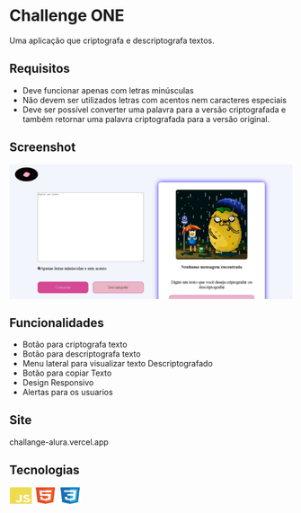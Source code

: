 
# Challenge ONE

Uma aplicação que criptografa e descriptografa textos.

## Requisitos
- Deve funcionar apenas com letras minúsculas
- Não devem ser utilizados letras com acentos nem caracteres especiais
- Deve ser possível converter uma palavra para a versão criptografada e também retornar uma palavra criptografada para a versão original.

## Screenshot

<img align= "center" alt="gabs-projeto" src="img/imagem_projeto_alura.jpeg">

## Funcionalidades

- Botão para criptografa texto
- Botão para descriptografa texto
- Menu lateral para visualizar texto Descriptografado
- Botão para copiar Texto
- Design Responsivo
- Alertas para os usuarios

## Site

challange-alura.vercel.app

## Tecnologias
<div style="display: inline_block">
  <img align="center" alt="gabs-Js" height="30" width="40" src="https://raw.githubusercontent.com/devicons/devicon/master/icons/javascript/javascript-plain.svg">
  <img align="center" alt="gabs-HTML" height="30" width="40" src="https://raw.githubusercontent.com/devicons/devicon/master/icons/html5/html5-original.svg">
  <img align="center" alt="gabs-CSS" height="30" width="40" src="https://raw.githubusercontent.com/devicons/devicon/master/icons/css3/css3-original.svg">
</div>
